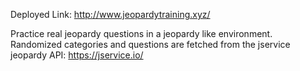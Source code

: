 Deployed Link: http://www.jeopardytraining.xyz/

Practice real jeopardy questions in a jeopardy like environment.  Randomized categories and questions are fetched from the jservice jeopardy API: https://jservice.io/

